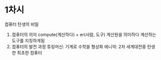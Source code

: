 # 1차시

컴퓨터 탄생의 비밀

1. 컴퓨터의 의미
compute(계산하다) + er(사람, 도구)
계산원을 의미하다 계산하는 도구를 지칭하게됨
2. 컴퓨터의 발전 과정
튜링머신: 기계로 수학을 형상화
에니악: 2차 세계대전중 탄생한 최초한 컴퓨터